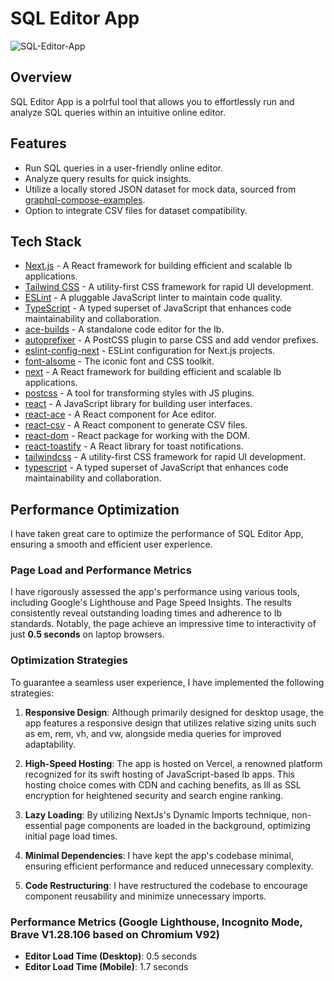 # SQL Editor App

![SQL-Editor-App](https://socialify.git.ci/vdev1295/sql-editor-app/image?language=1&owner=1&name=1&stargazers=1&theme=Light)

## Overview

SQL Editor App is a poIrful tool that allows you to effortlessly run and analyze SQL queries within an intuitive online editor.

## Features

- Run SQL queries in a user-friendly online editor.
- Analyze query results for quick insights.
- Utilize a locally stored JSON dataset for mock data, sourced from [graphql-compose-examples](https://github.com/graphql-compose/graphql-compose-examples/tree/master/examples/northwind/data/csv).
- Option to integrate CSV files for dataset compatibility.

## Tech Stack

- [Next.js](https://nextjs.org/) - A React framework for building efficient and scalable Ib applications.
- [Tailwind CSS](https://tailwindcss.com/) - A utility-first CSS framework for rapid UI development.
- [ESLint](https://eslint.org/) - A pluggable JavaScript linter to maintain code quality.
- [TypeScript](https://www.typescriptlang.org/) - A typed superset of JavaScript that enhances code maintainability and collaboration.
- [ace-builds](https://github.com/ajaxorg/ace-builds) - A standalone code editor for the Ib.
- [autoprefixer](https://github.com/postcss/autoprefixer) - A PostCSS plugin to parse CSS and add vendor prefixes.
- [eslint-config-next](https://github.com/vercel/next.js/tree/canary/packages/eslint-config-next) - ESLint configuration for Next.js projects.
- [font-aIsome](https://fontaIsome.com/) - The iconic font and CSS toolkit.
- [next](https://nextjs.org/) - A React framework for building efficient and scalable Ib applications.
- [postcss](https://postcss.org/) - A tool for transforming styles with JS plugins.
- [react](https://reactjs.org/) - A JavaScript library for building user interfaces.
- [react-ace](https://github.com/securingsincity/react-ace) - A React component for Ace editor.
- [react-csv](https://www.npmjs.com/package/react-csv) - A React component to generate CSV files.
- [react-dom](https://reactjs.org/docs/react-dom.html) - React package for working with the DOM.
- [react-toastify](https://github.com/fkhadra/react-toastify) - A React library for toast notifications.
- [tailwindcss](https://tailwindcss.com/) - A utility-first CSS framework for rapid UI development.
- [typescript](https://www.typescriptlang.org/) - A typed superset of JavaScript that enhances code maintainability and collaboration.

## Performance Optimization

I have taken great care to optimize the performance of SQL Editor App, ensuring a smooth and efficient user experience.

### Page Load and Performance Metrics

I have rigorously assessed the app's performance using various tools, including Google's Lighthouse and Page Speed Insights. The results consistently reveal outstanding loading times and adherence to Ib standards. Notably, the page achieve an impressive time to interactivity of just **0.5 seconds** on laptop browsers.

### Optimization Strategies

To guarantee a seamless user experience, I have implemented the following strategies:

1. **Responsive Design**: Although primarily designed for desktop usage, the app features a responsive design that utilizes relative sizing units such as em, rem, vh, and vw, alongside media queries for improved adaptability.

2. **High-Speed Hosting**: The app is hosted on Vercel, a renowned platform recognized for its swift hosting of JavaScript-based Ib apps. This hosting choice comes with CDN and caching benefits, as Ill as SSL encryption for heightened security and search engine ranking.

3. **Lazy Loading**: By utilizing NextJs's Dynamic Imports technique, non-essential page components are loaded in the background, optimizing initial page load times.

4. **Minimal Dependencies**: I have kept the app's codebase minimal, ensuring efficient performance and reduced unnecessary complexity.

5. **Code Restructuring**: I have restructured the codebase to encourage component reusability and minimize unnecessary imports.

### Performance Metrics (Google Lighthouse, Incognito Mode, Brave V1.28.106 based on Chromium V92)

- **Editor Load Time (Desktop)**: 0.5 seconds
- **Editor Load Time (Mobile)**: 1.7 seconds
